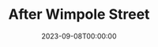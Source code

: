 ---
title: After Wimpole Street
date: 2023-09-08T00:00:00
opening_date: 1940-07-30
closing_date: 1940-08-02
layout: productions
playbill:
Theatre: Theatre Jacksonville
Venue: Little Theatre
cast:
- Robert Browning: Edward J. Crowley
- Leopold: Elmo Lehman
- Rupert Hausman: John Temple Gilmer
- Lily Wilson: Kitty Barnett
- Elizabeth Barret Browning: Martha Livesay
- Madame Ilka: Mathielda Funke
- Fanny Kemble: Patty Frederick
- Alessandro Righi: Pol Delgado
- Herself: Slush
- Mrs. Whitney Tillinghaste: Virginia Matthews
crew:
- Director: Edward J. Crowley
- Assistant to Director: Elsie Behner
- Props: Elsie Behner
- Wardrobe Mistress: Emma Horn
- Stage Manager: Walter Edwards
- Make-up: Harriet Allyn
- Crew Assistant:
  - Elma Jean Hendren
  - Elmo Lehman
  - John Temple Gilmer
  - Mary Courtney
  - Robert Krell
understudies:
orchestra:
---